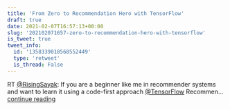 ```yaml
---
title: 'From Zero to Recommendation Hero with TensorFlow'
draft: true
date: 2021-02-07T16:57:13+00:00
slug: '202102071657-zero-to-recommendation-hero-with-tensorflow'
is_tweet: true
tweet_info:
  id: '1358339018568552449'
  type: 'retweet'
  is_thread: False
---
```




RT [@RisingSayak](https://x.com/RisingSayak): If you are a beginner like me in recommender systems and want to learn it using a code-first approach [@TensorFlow](https://x.com/TensorFlow) Recommen… [continue reading](https://x.com/sytelus/status/1358339018568552449)
